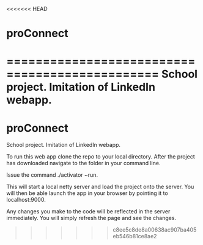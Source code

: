 <<<<<<< HEAD
# proConnect
===============================================
School project. Imitation of LinkedIn webapp. 
=======
proConnect
====================================================
School project. Imitation of LinkedIn webapp. 

To run this web app clone the repo to your local directory. After the project has downloaded navigate to the 
folder in your command line. 

Issue the command ./activator ~run.

This will start a local netty server and load the project onto the server. You will then be able launch the app in your browser by pointing it to localhost:9000.

Any changes you make to the code will be reflected in the server immediately. You will simply refresh the page and see the changes. 
>>>>>>> c8ee5c8de8a00638ac907ba405eb546b81ce8ae2
